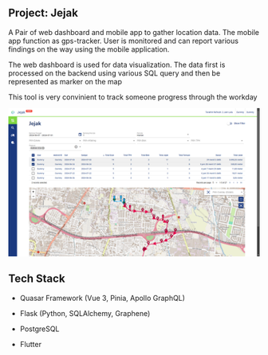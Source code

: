 ## Project: Jejak

A Pair of web dashboard and mobile app to gather location data. The mobile app function as gps-tracker. User is monitored and can report various findings on the way using the mobile application.

The web dashboard is used for data visualization. The data first is processed on the backend using various SQL query and then be represented as marker on the map

This tool is very convinient to track someone progress through the workday

<img src="../images/jejak.png?raw=true"/>

## Tech Stack

- Quasar Framework (Vue 3, Pinia, Apollo GraphQL)

- Flask (Python, SQLAlchemy, Graphene)

- PostgreSQL

- Flutter
